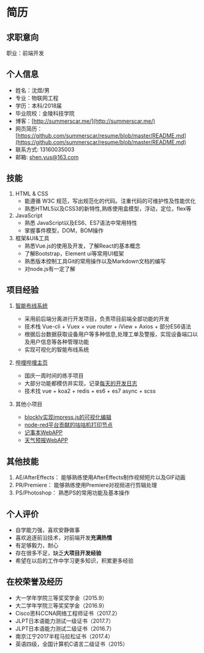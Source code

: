# 简历

## 求职意向
职业：前端开发

## 个人信息
* 姓名：沈煜/男
* 专业：物联网工程
* 学历：本科/2018届
* 毕业院校：金陵科技学院
* 博客：[http://summerscar.me/](http://summerscar.me/)
* 网页简历：[https://github.com/summerscar/resume/blob/master/README.md](https://github.com/summerscar/resume/blob/master/README.md)
* 联系方式:	13160035003
* 邮箱:	shen.yus@163.com

## 技能
1. HTML & CSS
    * 能遵循 W3C 规范，写出规范化的代码。注重代码的可维护性及性能优化
    * 熟悉HTML5以及CSS3的新特性,熟练使用盒模型，浮动，定位，flex等
2. JavaScript
    * 熟悉 JavaScript以及ES6、ES7语法中常用特性
    * 掌握事件模型，DOM，BOM操作
3. 框架&UI&工具
    * 熟悉Vue.js的使用及开发，了解React的基本概念
    * 了解Bootstrap，Element ui等常用UI框架
    * 熟悉版本控制工具Git的常用操作以及Markdown文档的编写
    * 对node.js有一定了解

## 项目经验

1. [智能布线系统](http://120.25.155.70/rita/)
    * 采用前后端分离进行开发项目，负责项目前端全部功能的开发
    * 技术栈 Vue-cli + Vuex + vue router + iView + Axios + 部分ES6语法
    * 根据后台数据获取设备用户等多种信息,处理工单及警报，实现设备端口以及用户信息等各种管理功能
    * 实现可视化的智能布线系统

2. [哔哩哔哩主页](http://bilibili.summerscar.com/)
    * 国庆一周时间的练手项目
    * 大部分功能都模仿并实现，记录[每天的开发日志](http://summerscar.me/2017/10/01/%E5%9B%BD%E5%BA%86%E6%8C%96%E4%B8%AA%E5%9D%91%E7%94%A8vue%E5%86%99%E4%B8%AAbilibili/)
    * 技术找 vue + koa2 + redis + es6 + es7 async + scss

3. 其他小项目
    * [blockly实现impress.js的可视化编辑](http://summerscar.me/impress-blockly)
    * [node-red平台贡献的咕咕机打印节点](https://flows.nodered.org/node/node-red-contrib-memobirdtext)
    * [记事本WebAPP](http://diary.summerscar.com/)
    * [天气预报WebAPP](http://summerscar.com/weather/weather.html)

## 其他技能
1. AE/AfterEffects： 能够熟练使用AfterEffects制作视频短片以及GIF动画
2. PR/Premiere： 能够熟练使用Premiere对视频进行剪辑处理
3. PS/Photoshop： 熟悉PS的常用功能及基本操作

## 个人评价
* 自学能力强，喜欢安静做事
* 喜欢追逐前沿技术，对前端开发**充满热情**
* 有足够毅力，耐心
* 存在很多不足，缺乏**大项目开发经验**
* 希望在以后的工作中学习更多知识，积累更多经验

## 在校荣誉及经历
  * 大一学年学院三等奖奖学金（2015.9）
  * 大二学年学院三等奖奖学金（2016.9）
  * Cisco思科CCNA网络工程师证书（2017.2）
  * JLPT日本语能力测试一级证书（2017.7）
  * JLPT日本语能力测试二级证书（2016.7）
  * 南京江宁2017半程马拉松证书（2017.4）
  * 英语四级，全国计算机C语言二级证书（2015）